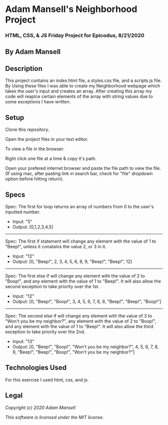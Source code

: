 # Adam Mansell's Neighborhood Project

### HTML, CSS, & JS Friday Project for Epicodus, 8/21/2020

## **By Adam Mansell**

## Description
This project contains an index.html file, a styles.css file, and a scripts.js file. By Using these files I was able to create my Neighborhood webpage which takes the user's input and creates an array. After creating this array my code will reaplce certain elements of the array with string values due to some exceptions I have written.

## Setup
Clone this repository.

Open the project files in your text editor.

To view a file in the browser:

Right click one file at a time & copy it's path.

Open your prefered internet browser and paste the file path to view the file.
(If using mac, after pasting link in search bar, check for "file" dropdown option before hitting return).

## Specs
Spec: The first for loop returns an array of numbers from 0 to the user's inputted number.
- Input: "5"
- Output: [0,1,2,3,4,5]<br>
________________________________

Spec: The first if statement will change any element with the value of 1 to "Beep!", unless it conatains the value 2, or 3 in it.
- Input: "12"
- Output: [0, "Beep!", 2, 3, 4, 5, 6, 8, 9, "Beep!", "Beep!", 12]<br>
________________________________

Spec: The first else if will change any element with the value of 2 to "Boop!", and any element with the value of 1 to "Beep!". It will also allow the second exception to take priority over the 1st.
- Input: "12"
- Output: [0, "Beep!", "Boop!", 3, 4, 5, 6, 7, 8, 9, "Beep!", "Beep!", "Boop!"]<br>
________________________________

Spec: The second else if will change any element with the value of 3 to "Won't you be my neighbor?", any element with the value of 2 to "Boop!", and any element with the value of 1 to "Beep!". It will also allow the third exception to take priority over the 2nd.
- Input: "13"
- Output: [0, "Beep!", "Boop!", "Won't you be my neighbor?", 4, 5, 6, 7, 8, 9, "Beep!", "Beep!", "Boop!", "Won't you be my neighbor?"]<br>

## Technologies Used
For this exercise I used html, css, and js.

## Legal
_Copyright (c) 2020 Adam Mansell_


_This software is licensed under the MIT license._